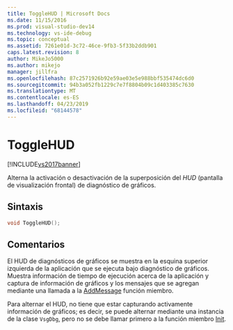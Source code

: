 ```yaml
---
title: ToggleHUD | Microsoft Docs
ms.date: 11/15/2016
ms.prod: visual-studio-dev14
ms.technology: vs-ide-debug
ms.topic: conceptual
ms.assetid: 7261e01d-3c72-46ce-9fb3-5f33b2ddb901
caps.latest.revision: 8
author: MikeJo5000
ms.author: mikejo
manager: jillfra
ms.openlocfilehash: 87c2571926b92e59ae03e5e988bbf535474dc6d0
ms.sourcegitcommit: 94b3a052fb1229c7e7f8804b09c1d403385c7630
ms.translationtype: MT
ms.contentlocale: es-ES
ms.lasthandoff: 04/23/2019
ms.locfileid: "68144578"
---
```

# <a name="togglehud"></a>ToggleHUD
[!INCLUDE[vs2017banner](../includes/vs2017banner.md)]

Alterna la activación o desactivación de la superposición del *HUD* (pantalla de visualización frontal) de diagnóstico de gráficos.  
  
## <a name="syntax"></a>Sintaxis  
  
```cpp  
void ToggleHUD();  
```  
  
## <a name="remarks"></a>Comentarios  
 El HUD de diagnósticos de gráficos se muestra en la esquina superior izquierda de la aplicación que se ejecuta bajo diagnóstico de gráficos. Muestra información de tiempo de ejecución acerca de la aplicación y captura de información de gráficos y los mensajes que se agregan mediante una llamada a la [AddMessage](../debugger/addmessage.md) función miembro.  
  
 Para alternar el HUD, no tiene que estar capturando activamente información de gráficos; es decir, se puede alternar mediante una instancia de la clase `VsgDbg`, pero no se debe llamar primero a la función miembro [Init](../debugger/init.md).
